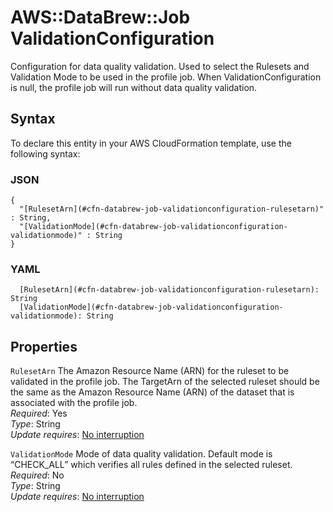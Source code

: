 # AWS::DataBrew::Job ValidationConfiguration<a name="aws-properties-databrew-job-validationconfiguration"></a>

Configuration for data quality validation\. Used to select the Rulesets and Validation Mode to be used in the profile job\. When ValidationConfiguration is null, the profile job will run without data quality validation\.

## Syntax<a name="aws-properties-databrew-job-validationconfiguration-syntax"></a>

To declare this entity in your AWS CloudFormation template, use the following syntax:

### JSON<a name="aws-properties-databrew-job-validationconfiguration-syntax.json"></a>

```
{
  "[RulesetArn](#cfn-databrew-job-validationconfiguration-rulesetarn)" : String,
  "[ValidationMode](#cfn-databrew-job-validationconfiguration-validationmode)" : String
}
```

### YAML<a name="aws-properties-databrew-job-validationconfiguration-syntax.yaml"></a>

```
  [RulesetArn](#cfn-databrew-job-validationconfiguration-rulesetarn): String
  [ValidationMode](#cfn-databrew-job-validationconfiguration-validationmode): String
```

## Properties<a name="aws-properties-databrew-job-validationconfiguration-properties"></a>

`RulesetArn` <a name="cfn-databrew-job-validationconfiguration-rulesetarn"></a>
The Amazon Resource Name \(ARN\) for the ruleset to be validated in the profile job\. The TargetArn of the selected ruleset should be the same as the Amazon Resource Name \(ARN\) of the dataset that is associated with the profile job\.  
_Required_: Yes  
_Type_: String  
_Update requires_: [No interruption](https://docs.aws.amazon.com/AWSCloudFormation/latest/UserGuide/using-cfn-updating-stacks-update-behaviors.html#update-no-interrupt)

`ValidationMode` <a name="cfn-databrew-job-validationconfiguration-validationmode"></a>
Mode of data quality validation\. Default mode is “CHECK_ALL” which verifies all rules defined in the selected ruleset\.  
_Required_: No  
_Type_: String  
_Update requires_: [No interruption](https://docs.aws.amazon.com/AWSCloudFormation/latest/UserGuide/using-cfn-updating-stacks-update-behaviors.html#update-no-interrupt)
